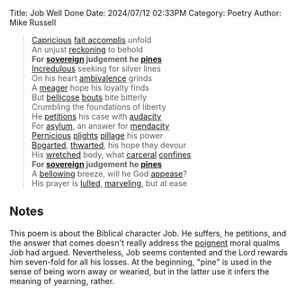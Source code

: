 Title: Job Well Done
Date: 2024/07/12 02:33PM
Category: Poetry
Author: Mike Russell

> [Capricious](https://www.merriam-webster.com/dictionary/Capricious) [fait accomplis](https://www.merriam-webster.com/dictionary/accomplis) unfold<br>
> An unjust [reckoning](https://www.merriam-webster.com/dictionary/reckoning) to behold<br>
> **For [sovereign](https://www.merriam-webster.com/dictionary/sovereign) judgement he [pines](https://www.merriam-webster.com/dictionary/pines)<br>**
> [Incredulous](https://www.merriam-webster.com/dictionary/Incredulous) seeking for silver lines<br>
> On his heart [ambivalence](https://www.merriam-webster.com/dictionary/ambivalence) grinds<br>
> A [meager](https://www.merriam-webster.com/dictionary/meager) hope his loyalty finds<br>
> But [bellicose](https://www.merriam-webster.com/dictionary/bellicose) [bouts](https://www.merriam-webster.com/dictionary/bouts) bite bitterly<br>
> Crumbling the foundations of liberty<br>
> He [petitions](https://www.merriam-webster.com/dictionary/petitions) his case with [audacity](https://www.merriam-webster.com/dictionary/audacity)<br>
> For [asylum](https://www.merriam-webster.com/dictionary/asylum), an answer for [mendacity](https://www.merriam-webster.com/dictionary/mendacity)<br>
> [Pernicious](https://www.merriam-webster.com/dictionary/Pernicious) [plights](https://www.merriam-webster.com/dictionary/plights) [pillage](https://www.merriam-webster.com/dictionary/pillage) his power<br>
> [Bogarted](https://www.merriam-webster.com/dictionary/Bogarted), [thwarted](https://www.merriam-webster.com/dictionary/thwarted), his hope they devour<br>
> His [wretched](https://www.merriam-webster.com/dictionary/wretched) body, what [carceral](https://www.merriam-webster.com/dictionary/carceral) [confines](https://www.merriam-webster.com/dictionary/confines)<br>
> **For [sovereign](https://www.merriam-webster.com/dictionary/sovereign) judgement he [pines](https://www.merriam-webster.com/dictionary/pines)<br>**
> A [bellowing](https://www.merriam-webster.com/dictionary/bellowing) breeze, will he God [appease](https://www.merriam-webster.com/dictionary/appease)?<br>
> His prayer is [lulled](https://www.merriam-webster.com/dictionary/lulled), [marveling](https://www.merriam-webster.com/dictionary/marveling), but at ease

## Notes

This poem is about the Biblical character Job. He suffers, he petitions, and the answer that comes doesn't really address the [poignent](https://www.merriam-webster.com/dictionary/poignant) moral qualms Job had argued. Nevertheless, Job seems contented and the Lord rewards him seven-fold for all his losses. At the beginning, "pine" is used in the sense of being worn away or wearied, but in the latter use it infers the meaning of yearning, rather.
